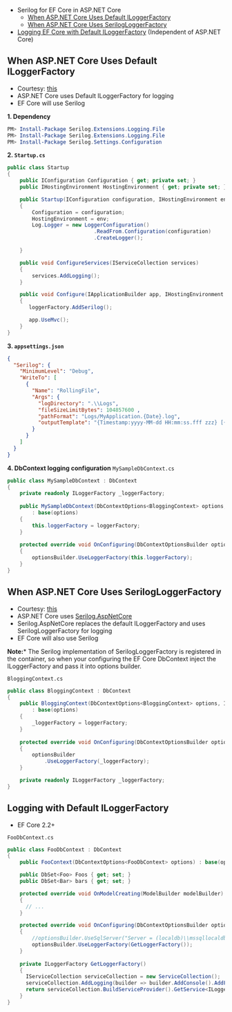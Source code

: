 * Serilog for EF Core in ASP.NET Core
    * [When ASP.NET Core Uses Default ILoggerFactory](#when-aspnet-core-uses-default-iloggerfactory)
    * [When ASP.NET Core Uses SerilogLoggerFactory](#When-ASP=NET-Core-Uses-SerilogLoggerFactory)
* [Logging EF Core with Default ILoggerFactory](#) (Independent of ASP.NET Core)

## When ASP.NET Core Uses Default ILoggerFactory
* Courtesy: [this](https://dejanstojanovic.net/aspnet/2018/october/logging-ef-core-actions-to-a-file-using-serilog/)
* ASP.NET Core uses Default ILoggerFactory for logging
* EF Core will use Serilog

**1. Dependency**
```ps1
PM> Install-Package Serilog.Extensions.Logging.File
PM> Install-Package Serilog.Extensions.Logging.File
PM> Install-Package Serilog.Settings.Configuration
```

**2. `Startup.cs`** 
```cs
public class Startup  
{  
	public IConfiguration Configuration { get; private set; }  
	public IHostingEnvironment HostingEnvironment { get; private set; }  

	public Startup(IConfiguration configuration, IHostingEnvironment env)  
	{  
		Configuration = configuration;  
		HostingEnvironment = env;  
		Log.Logger = new LoggerConfiguration()  
							.ReadFrom.Configuration(configuration)  
							.CreateLogger();  

	}      

	public void ConfigureServices(IServiceCollection services)  
	{  
		services.AddLogging();  
	}  

	public void Configure(IApplicationBuilder app, IHostingEnvironment env, ILoggerFactory loggerFactory)  
	{  
	   loggerFactory.AddSerilog();  

	   app.UseMvc();  
	}  
}
```

**3. `appsettings.json`**
```json
{  
  "Serilog": {  
    "MinimumLevel": "Debug",  
    "WriteTo": [  
      {  
        "Name": "RollingFile",  
        "Args": {  
          "logDirectory": ".\\Logs",  
          "fileSizeLimitBytes": 104857600 ,  
          "pathFormat": "Logs/MyApplication.{Date}.log",  
          "outputTemplate": "{Timestamp:yyyy-MM-dd HH:mm:ss.fff zzz} [{Level}] {Message}{NewLine}{Exception}"  
        }  
      }  
    ]  
  }  
} 
```

**4. DbContext logging configuration**
`MySampleDbContext.cs`
```cs
public class MySampleDbContext : DbContext  
{  
    private readonly ILoggerFactory _loggerFactory;  
  
    public MySampleDbContext(DbContextOptions<BloggingContext> options, ILoggerFactory loggerFactory)  
        : base(options)  
    {  
        this.loggerFactory = loggerFactory;  
    }  
      
    protected override void OnConfiguring(DbContextOptionsBuilder optionsBuilder)  
    {  
        optionsBuilder.UseLoggerFactory(this.loggerFactory);  
    }  
}
```

## When ASP.NET Core Uses SerilogLoggerFactory
* Courtesy: [this](https://dennisroche.com/ef-core-logging-with-serilog/)
* ASP.NET Core uses [Serilog.AspNetCore](https://github.com/serilog/serilog-aspnetcore)
* Serilog.AspNetCore replaces the default ILoggerFactory and uses SerilogLoggerFactory for logging
* EF Core will also use Serilog

**Note:***
The Serilog implementation of SerilogLoggerFactory is registered in the container, so when your configuring the EF Core DbContext inject the ILoggerFactory and pass it into options builder.

`BloggingContext.cs`
```cs
public class BloggingContext : DbContext
{
    public BloggingContext(DbContextOptions<BloggingContext> options, ILoggerFactory loggerFactory)
        : base(options)
    {
        _loggerFactory = loggerFactory;
    }
    
    protected override void OnConfiguring(DbContextOptionsBuilder optionsBuilder)
    {
        optionsBuilder
            .UseLoggerFactory(_loggerFactory);
    }

    private readonly ILoggerFactory _loggerFactory;
}
```

## Logging with Default ILoggerFactory
* EF Core 2.2+

`FooDbContext.cs`
```cs
public class FooDbContext : DbContext
{
    public FooContext(DbContextOptions<FooDbContext> options) : base(options) { }

    public DbSet<Foo> Foos { get; set; }
    public DbSet<Bar> bars { get; set; }

    protected override void OnModelCreating(ModelBuilder modelBuilder)
    {
      // ...
    }

    protected override void OnConfiguring(DbContextOptionsBuilder optionsBuilder)
    {
        //optionsBuilder.UseSqlServer("Server = (localdb)\\mssqllocaldb; Database = FooAppData; Trusted_Connection = True; ");
        optionsBuilder.UseLoggerFactory(GetLoggerFactory());
    }
    
    private ILoggerFactory GetLoggerFactory()
    {
      IServiceCollection serviceCollection = new ServiceCollection();
      serviceCollection.AddLogging(builder => builder.AddConsole().AddFilter(DbLoggerCategory.Database.Command.Name, LogLevel.Information));
      return serviceCollection.BuildServiceProvider().GetService<ILoggerFactory>();
    }
}
```

